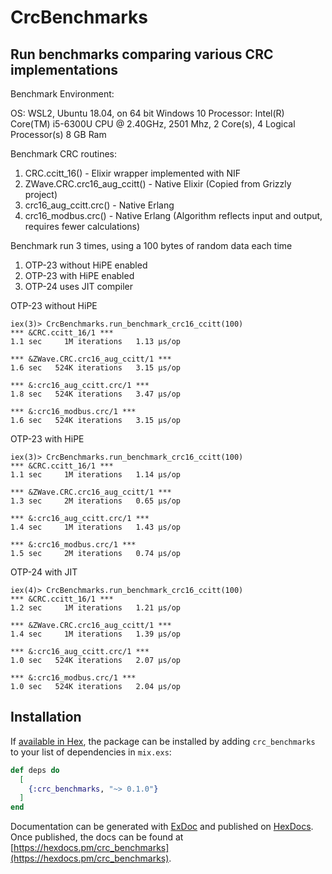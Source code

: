 # CrcBenchmarks

## Run benchmarks comparing various CRC implementations

Benchmark Environment:

  OS: WSL2, Ubuntu 18.04, on 64 bit Windows 10
  Processor:	Intel(R) Core(TM) i5-6300U CPU @ 2.40GHz, 2501 Mhz, 2 Core(s), 4 Logical Processor(s)
  8 GB Ram

Benchmark CRC routines:

  1. CRC.ccitt_16() - Elixir wrapper implemented with NIF
  2. ZWave.CRC.crc16_aug_ccitt() - Native Elixir (Copied from Grizzly project)
  3. crc16_aug_ccitt.crc() - Native Erlang
  4. crc16_modbus.crc() - Native Erlang (Algorithm reflects input and output, requires fewer calculations)

Benchmark run 3 times, using a 100 bytes of random data each time
  1. OTP-23 without HiPE enabled
  2. OTP-23 with HiPE enabled
  3. OTP-24 uses JIT compiler

OTP-23 without HiPE 
```
iex(3)> CrcBenchmarks.run_benchmark_crc16_ccitt(100)
*** &CRC.ccitt_16/1 ***
1.1 sec     1M iterations   1.13 μs/op

*** &ZWave.CRC.crc16_aug_ccitt/1 ***
1.6 sec   524K iterations   3.15 μs/op

*** &:crc16_aug_ccitt.crc/1 ***
1.8 sec   524K iterations   3.47 μs/op

*** &:crc16_modbus.crc/1 ***
1.6 sec   524K iterations   3.15 μs/op
```

OTP-23 with HiPE
```
iex(3)> CrcBenchmarks.run_benchmark_crc16_ccitt(100)
*** &CRC.ccitt_16/1 ***
1.1 sec     1M iterations   1.14 μs/op

*** &ZWave.CRC.crc16_aug_ccitt/1 ***
1.3 sec     2M iterations   0.65 μs/op

*** &:crc16_aug_ccitt.crc/1 ***
1.4 sec     1M iterations   1.43 μs/op

*** &:crc16_modbus.crc/1 ***
1.5 sec     2M iterations   0.74 μs/op
```

OTP-24 with JIT
```
iex(4)> CrcBenchmarks.run_benchmark_crc16_ccitt(100)
*** &CRC.ccitt_16/1 ***
1.2 sec     1M iterations   1.21 μs/op

*** &ZWave.CRC.crc16_aug_ccitt/1 ***
1.4 sec     1M iterations   1.39 μs/op

*** &:crc16_aug_ccitt.crc/1 ***
1.0 sec   524K iterations   2.07 μs/op

*** &:crc16_modbus.crc/1 ***
1.0 sec   524K iterations   2.04 μs/op
```

## Installation

If [available in Hex](https://hex.pm/docs/publish), the package can be installed
by adding `crc_benchmarks` to your list of dependencies in `mix.exs`:

```elixir
def deps do
  [
    {:crc_benchmarks, "~> 0.1.0"}
  ]
end
```

Documentation can be generated with [ExDoc](https://github.com/elixir-lang/ex_doc)
and published on [HexDocs](https://hexdocs.pm). Once published, the docs can
be found at [https://hexdocs.pm/crc_benchmarks](https://hexdocs.pm/crc_benchmarks).

